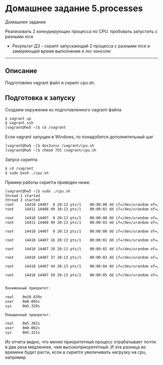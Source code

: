 # Домашнее задание 5.processes
Домашнее задание

Реализовать 2 конкурирующих процесса по CPU. пробовать запустить с разными nice
- Результат ДЗ - скрипт запускающий 2 процесса с разными nice и замеряющий время выполнения и лог консоли 

---
## Описание 
Подготовлен vagrant файл и скрипт cpu.sh.

## Подготовка к запуску

Создаем окружение из подготовленного vagrant-файла

```bash
$ vagrant up
$ vagrant ssh
[vagrant@hw5 ~]$ cd /vagrant 
```

Если vagrant запущен в Windows, то понадобится дополнительный шаг
```bash
[vagrant@hw5 ~]$ dos2unix /vagrant/cpu.sh
[vagrant@hw5 ~]$ chmod 755 /vagrant/cpu.sh
```

Запуск скрипта
```bash
$ cd /vagrant
$ sudo bash ./cpu.sh
```

Пример работы скрипта приведен ниже.

```bash
[vagrant@hw5 ~]$ sudo ./cpu.sh
thread 1 started
thread 2 started
root     14410 14407  0 20:13 pts/1    00:00:00 dd if=/dev/urandom of=/dev/null count=1000 bs=1M
root     14411 14408 99 20:13 pts/1    00:00:01 dd if=/dev/urandom of=/dev/null count=1000 bs=1M

root     14410 14407  0 20:13 pts/1    00:00:00 dd if=/dev/urandom of=/dev/null count=1000 bs=1M
root     14411 14408 99 20:13 pts/1    00:00:03 dd if=/dev/urandom of=/dev/null count=1000 bs=1M

root     14410 14407  0 20:13 pts/1    00:00:00 dd if=/dev/urandom of=/dev/null count=1000 bs=1M

root     14410 14407 16 20:13 pts/1    00:00:01 dd if=/dev/urandom of=/dev/null count=1000 bs=1M

root     14410 14407 28 20:13 pts/1    00:00:02 dd if=/dev/urandom of=/dev/null count=1000 bs=1M

root     14410 14407 37 20:13 pts/1    00:00:03 dd if=/dev/urandom of=/dev/null count=1000 bs=1M

root     14410 14407 44 20:13 pts/1    00:00:04 dd if=/dev/urandom of=/dev/null count=1000 bs=1M

root     14410 14407 50 20:13 pts/1    00:00:05 dd if=/dev/urandom of=/dev/null count=1000 bs=1M


Пониженный приоритет:

real    0m10.839s
user    0m0.005s
sys     0m5.329s

Повышенный приоритет:

real    0m5.392s
user    0m0.002s
sys     0m5.321s

```

Из отчета видно, что менее приоритетный процесс отрабатывает почти в два раза медленнее, чем высокоприоритетный. 
И эта разница во времени будет расти, если в скрипте увеличивать нагрузку на cpu, например 

